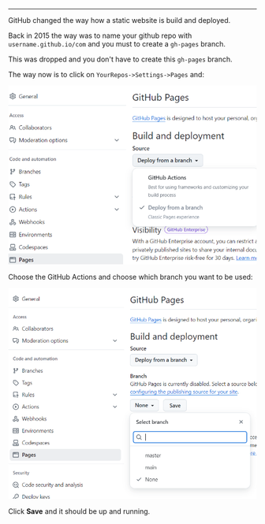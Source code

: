 
---

GitHub changed the way how a static website is build and deployed.

Back in 2015 the way was to name your github repo with `username.github.io/com` and you must to create a `gh-pages` branch.

This was dropped and you don't have to create this `gh-pages` branch.

The way now is to click on `YourRepos->Settings->Pages` and:

![](img/file/deploywebsite/deploy.png)

Choose the GitHub Actions and choose which branch you want to be used:

![](img/file/deploywebsite/branch.png)

Click **Save** and it should be up and running.